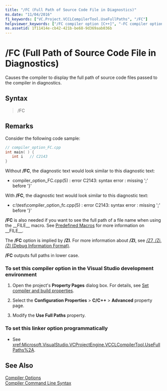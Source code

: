```yaml
---
title: "/FC (Full Path of Source Code File in Diagnostics)"
ms.date: "11/04/2016"
f1_keywords: ["VC.Project.VCCLCompilerTool.UseFullPaths", "/FC"]
helpviewer_keywords: ["/FC compiler option [C++]", "-FC compiler option [C++]"]
ms.assetid: 1f11414e-cb42-421b-be68-9d369aab036b
---
```

# /FC (Full Path of Source Code File in Diagnostics)

Causes the compiler to display the full path of source code files passed to the compiler in diagnostics.

## Syntax

> /FC

## Remarks

Consider the following code sample:

```cpp
// compiler_option_FC.cpp
int main( ) {
   int i   // C2143
}
```

Without **/FC**, the diagnostic text would look similar to this diagnostic text:

- compiler_option_FC.cpp(5) : error C2143: syntax error : missing ';' before '}'

With **/FC**, the diagnostic text would look similar to this diagnostic text:

- c:\test\compiler_option_fc.cpp(5) : error C2143: syntax error : missing ';' before '}'

**/FC** is also needed if you want to see the full path of a file name when using the &#95;&#95;FILE&#95;&#95; macro. See [Predefined Macros](../../preprocessor/predefined-macros.md) for more information on &#95;&#95;FILE&#95;&#95;.

The **/FC** option is implied by **/ZI**. For more information about **/ZI**, see [/Z7, /Zi, /ZI (Debug Information Format)](z7-zi-zi-debug-information-format.md).

**/FC** outputs full paths in lower case.

### To set this compiler option in the Visual Studio development environment

1. Open the project's **Property Pages** dialog box. For details, see [Set compiler and build properties](../working-with-project-properties.md).

1. Select the **Configuration Properties** > **C/C++** > **Advanced** property page.

1. Modify the **Use Full Paths** property.

### To set this linker option programmatically

- See <xref:Microsoft.VisualStudio.VCProjectEngine.VCCLCompilerTool.UseFullPaths%2A>.

## See Also

[Compiler Options](compiler-options.md)<br/>
[Compiler Command Line Syntax](compiler-command-line-syntax.md)
